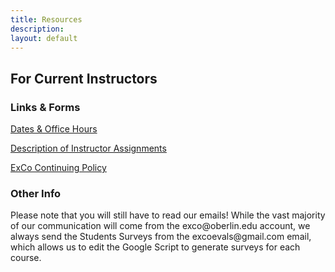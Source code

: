 ```yaml
---
title: Resources
description:
layout: default
---
```

## For Current Instructors

### Links & Forms
[Dates & Office Hours](https://docs.google.com/document/d/155I0TdeENZ9Ne9UMaBcrMDdlWRuuv7WJymSiHlsOQv4/edit)

[Description of Instructor Assignments](https://docs.google.com/document/d/1Sh24Wcinsgu-wr99WJ9B3lWOH9Cma-TmIgQMGGnfjRc/edit)

[ExCo Continuing Policy](https://docs.google.com/document/d/1hZBXOn4AhU2O9UCxvVNWAXEOnadzugGHxuV-Qfi9pt8/edit)

### Other Info
<p style="text-align: left">Please note that you will still have to read our emails! While the vast majority of our communication will come from the exco@oberlin.edu account, we always send the Students Surveys from the excoevals@gmail.com email, which allows us to edit the Google Script to generate surveys for each course.</p>
